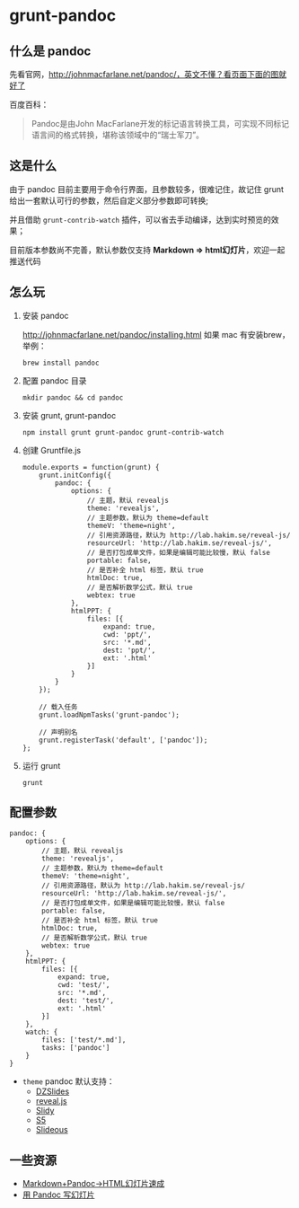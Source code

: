 # grunt-pandoc

## 什么是 pandoc

先看官网，http://johnmacfarlane.net/pandoc/，英文不懂？看页面下面的图就好了

百度百科：
> Pandoc是由John MacFarlane开发的标记语言转换工具，可实现不同标记语言间的格式转换，堪称该领域中的“瑞士军刀”。

## 这是什么

由于 pandoc 目前主要用于命令行界面，且参数较多，很难记住，故记住 grunt 给出一套默认可行的参数，然后自定义部分参数即可转换;

并且借助 `grunt-contrib-watch` 插件，可以省去手动编译，达到实时预览的效果；

目前版本参数尚不完善，默认参数仅支持 **Markdown => html幻灯片**，欢迎一起推送代码

## 怎么玩

1. 安装 pandoc

    http://johnmacfarlane.net/pandoc/installing.html
    如果 mac 有安装brew，举例：

    ```
    brew install pandoc
    ```

2. 配置 pandoc 目录

    ```
    mkdir pandoc && cd pandoc
    ```

3. 安装 grunt, grunt-pandoc

    ```
    npm install grunt grunt-pandoc grunt-contrib-watch
    ```

4. 创建 Gruntfile.js

    ```
    module.exports = function(grunt) {
        grunt.initConfig({
            pandoc: {
                options: {
                    // 主题，默认 revealjs
                    theme: 'revealjs',
                    // 主题参数，默认为 theme=default
                    themeV: 'theme=night',
                    // 引用资源路径，默认为 http://lab.hakim.se/reveal-js/
                    resourceUrl: 'http://lab.hakim.se/reveal-js/',
                    // 是否打包成单文件，如果是编辑可能比较慢，默认 false
                    portable: false,
                    // 是否补全 html 标签，默认 true
                    htmlDoc: true,
                    // 是否解析数学公式，默认 true
                    webtex: true
                },
                htmlPPT: {
                    files: [{
                        expand: true,
                        cwd: 'ppt/',
                        src: '*.md',
                        dest: 'ppt/',
                        ext: '.html'
                    }]
                }
            }
        });

        // 载入任务
        grunt.loadNpmTasks('grunt-pandoc');

        // 声明别名
        grunt.registerTask('default', ['pandoc']);
    };
    ```

5. 运行 grunt

    ```
    grunt
    ```


## 配置参数

```
pandoc: {
    options: {
        // 主题，默认 revealjs
        theme: 'revealjs',
        // 主题参数，默认为 theme=default
        themeV: 'theme=night',
        // 引用资源路径，默认为 http://lab.hakim.se/reveal-js/
        resourceUrl: 'http://lab.hakim.se/reveal-js/',
        // 是否打包成单文件，如果是编辑可能比较慢，默认 false
        portable: false,
        // 是否补全 html 标签，默认 true
        htmlDoc: true,
        // 是否解析数学公式，默认 true
        webtex: true
    },
    htmlPPT: {
        files: [{
            expand: true,
            cwd: 'test/',
            src: '*.md',
            dest: 'test/',
            ext: '.html'
        }]
    },
    watch: {
        files: ['test/*.md'],
        tasks: ['pandoc']
    }
}
```

- `theme` pandoc 默认支持：
    - [DZSlides](https://github.com/paulrouget/dzslides)
    - [reveal.js](http://lab.hakim.se/reveal-js)
    - [Slidy](http://www.w3.org/Talks/Tools/Slidy2/)
    - [S5](http://meyerweb.com/eric/tools/s5/)
    - [Slideous](http://goessner.net/articles/slideous/slideous.html)

## 一些资源

- [Markdown+Pandoc→HTML幻灯片速成](http://www.soimort.org/posts/165/)
- [用 Pandoc 写幻灯片](http://www.douban.com/note/246188604/)





